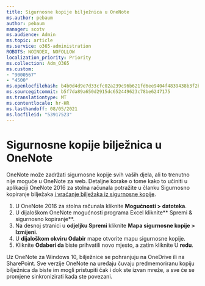 ```yaml
---
title: Sigurnosne kopije bilježnica u OneNote
ms.author: pebaum
author: pebaum
manager: scotv
ms.audience: Admin
ms.topic: article
ms.service: o365-administration
ROBOTS: NOINDEX, NOFOLLOW
localization_priority: Priority
ms.collection: Adm_O365
ms.custom:
- "9000567"
- "4500"
ms.openlocfilehash: b4b0d4d9e7d33cfc02a239c96b621fd6ee9404f4839438b3f2b194ceda54658c
ms.sourcegitcommit: b5f7da89a650d2915dc652449623c78be6247175
ms.translationtype: MT
ms.contentlocale: hr-HR
ms.lasthandoff: 08/05/2021
ms.locfileid: "53917523"
---
```

# <a name="backup-notebooks-in-onenote"></a>Sigurnosne kopije bilježnica u OneNote

OneNote može zadržati sigurnosne kopije svih vaših djela, ali to trenutno nije moguće u OneNote za web. Detaljne korake o tome kako to učiniti u aplikaciji [](https://support.office.com/article/back-up-notes-f58b34b0-611d-435e-87fa-7942a1767af4#id0eaabaaa=2016,_2013,_2010) OneNote 2016 za stolna računala potražite u članku Sigurnosno kopiranje bilježaka [i vraćanje bilježaka iz sigurnosne kopije](https://support.microsoft.com/office/5daf9cb0-6769-4998-a5de-f044fdd0d831).

1. U OneNote 2016 za stolna računala kliknite **Mogućnosti > datoteka**.
2. U dijaloškom OneNote mogućnosti programa Excel kliknite** Spremi & sigurnosno kopiranje**.
3. Na desnoj stranici u **odjeljku Spremi** kliknite **Mapa sigurnosne kopije > Izmijeni**.
4. U **dijaloškom okviru Odabir** mape otvorite mapu sigurnosne kopije.
5. Kliknite **Odaberi da** biste prihvatili novo mjesto, a zatim kliknite U **redu**.

Uz OneNote za Windows 10, bilježnice se pohranjuju na OneDrive ili na SharePoint. Sve verzije OneNote na uređaju čuvaju predmemoriranu kopiju bilježnica da biste im mogli pristupiti čak i dok ste izvan mreže, a sve će se promjene sinkronizirati kada ste povezani.

